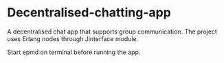 # Decentralised-chatting-app
A decentralised chat app that supports group communication. The project uses Erlang nodes through Jinterface module. </br>

Start epmd on terminal before running the app.

